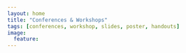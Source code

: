 ```yaml
---
layout: home
title: "Conferences & Workshops"
tags: [conferences, workshop, slides, poster, handouts]
image:
  feature: 
---
```

